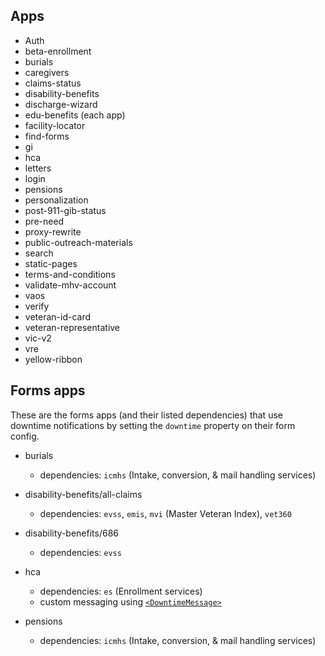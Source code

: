 
## Apps 

- Auth
- beta-enrollment
- burials
- caregivers
- claims-status
- disability-benefits
- discharge-wizard
- edu-benefits (each app)
- facility-locator
- find-forms
- gi
- hca
- letters
- login
- pensions
- personalization
- post-911-gib-status
- pre-need
- proxy-rewrite
- public-outreach-materials
- search
- static-pages
- terms-and-conditions
- validate-mhv-account
- vaos
- verify
- veteran-id-card
- veteran-representative
- vic-v2
- vre
- yellow-ribbon

## Forms apps

<!-- use `rg "downtime:" src/applications/` -->

These are the forms apps (and their listed dependencies) that use downtime notifications by setting the `downtime` property on their form config.

- burials
  - dependencies: `icmhs` (Intake, conversion, & mail handling services)
- disability-benefits/all-claims
  - dependencies: `evss`, `emis`, `mvi` (Master Veteran Index), `vet360` 
- disability-benefits/686
  - dependencies: `evss`
- hca
  - dependencies: `es` (Enrollment services)
  - custom messaging using [`<DowntimeMessage>`](https://github.com/department-of-veterans-affairs/vets-website/blob/master/src/applications/hca/components/DowntimeMessage.jsx)

- pensions
  - dependencies: `icmhs` (Intake, conversion, & mail handling services)

